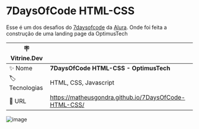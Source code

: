 # 7DaysOfCode HTML-CSS

Esse é um dos desafios do [7daysofcode](https://7daysofcode.io/) da [Alura](https://www.alura.com.br/). Onde foi feita a construção de uma landing page da OptimusTech

| :placard: Vitrine.Dev |     |
| -------------  | --- |
| :sparkles: Nome        | **7DaysOfCode HTML-CSS - OptimusTech**
| :label: Tecnologias | HTML, CSS, Javascript
| :rocket: URL         | https://matheusgondra.github.io/7DaysOfCode-HTML-CSS/

![image](https://user-images.githubusercontent.com/65628233/215278730-45d92749-c807-4fa9-9572-acb6ffb6985c.png#vitrinedev)
